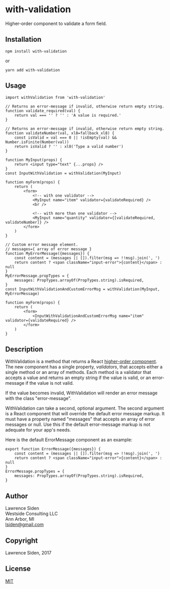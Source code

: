 # with-validation
Higher-order component to validate a form field.

## Installation

	npm install with-validation

or

	yarn add with-validation

## Usage

	import withValidation from 'with-validation'

	// Returns an error-message if invalid, otherwise return empty string.
	function validate_required(val) {
		return val === '' ? '' : 'A value is required.'
	}

	// Returns an error-message if invalid, otherwise return empty string.
	function validateNumber(val, xl8=fallback_xl8) {
		const isValid = val === 0 || !isEmpty(val) && Number.isFinite(Number(val))
		return isValid ? '' : xl8('Type a valid number')
	}

	function MyInput(props) {
		return <input type="text" {...props} />
	}
	const InputWithValidation = withValidation(MyInput)

	function myForm(props) {
		return (
			<form>
				<!-- with one validator -->
				<MyInput name="item" validator={validateRequired} />
				<br />

				<!-- with more than one validator -->
				<MyInput name="quantity" validator={[validateRequired, validateNumber]} />
			</form>
		)
	}

	// Custom error message element.
	// messages={ array of error message }
	function MyErrorMessage({messages}) {
		const content = (messages || []).filter(msg => !!msg).join(', ')
		return content ? <span className="input-error">{content}</span> : null
	}
	MyErrorMessage.propTypes = {
		messages: PropTypes.arrayOf(PropTypes.string).isRequired,
	}
	const InputWithValidationAndCustomErrorMsg = withValidation(MyInput, MyErrorMessage)

	function myForm(props) {
		return (
			<form>
				<InputWithValidationAndCustomErrorMsg name="item" validator={validateRequired} />
			</form>
		)
	}

## Description

WithValidation is a method that returns a
React [higher-order component](https://facebook.github.io/react/docs/higher-order-components.html).
The new component has a single property, *validators*, that accepts either a single
method or an array of methods.
Each method is a validator that accepts a value
and returns an empty string if the value is valid,
or an error-message if the value is not valid.

If the value becomes invalid,
WithValidation will render an error message
with the class "error-message".

WithValidation can take a second, optional argument.
The second argument is a React component that will override the default error message markup.
It must have a property named "messages" that accepts an array of error messages or null.
Use this if the default error-message markup is not adequate for your app's needs.

Here is the default ErrorMessage component as an example:

	export function ErrorMessage({messages}) {
		const content = (messages || []).filter(msg => !!msg).join(', ')
		return content ? <span className="input-error">{content}</span> : null
	}
	ErrorMessage.propTypes = {
		messages: PropTypes.arrayOf(PropTypes.string).isRequired,
	}

## Author
Lawrence Siden  
Westside Consulting LLC  
Ann Arbor, MI  
lsiden@gmail.com

## Copyright
Lawrence Siden, 2017

## License
[MIT](https://opensource.org/licenses/MIT)
